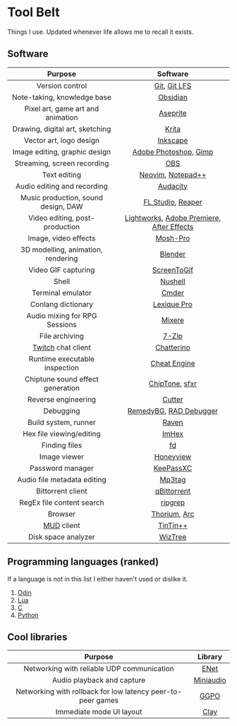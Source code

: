 # Tool Belt

Things I use. Updated whenever life allows me to recall it exists.

## Software

| Purpose | Software |
| :-----: | :------: |
| Version control | [Git](https://git-scm.com), [Git LFS](https://git-lfs.com/) |
| Note-taking, knowledge base | [Obsidian](https://obsidian.md) |
| Pixel art, game art and animation | [Aseprite](https://www.aseprite.org) |
| Drawing, digital art, sketching | [Krita](https://krita.org/en/) |
| Vector art, logo design | [Inkscape](https://inkscape.org) |
| Image editing, graphic design | [Adobe Photoshop](https://www.adobe.com/products/photoshop.html), [Gimp](https://www.gimp.org/) |
| Streaming, screen recording | [OBS](https://obsproject.com) |
| Text editing | [Neovim](https://neovim.io), [Notepad++](https://notepad-plus-plus.org/) |
| Audio editing and recording | [Audacity](https://www.audacityteam.org) |
| Music production, sound design, DAW | [FL Studio](https://www.image-line.com/fl-studio/), [Reaper](https://www.reaper.fm/) |
| Video editing, post-production | [Lightworks](https://lwks.com/), [Adobe Premiere](https://www.adobe.com/products/premiere.html), [After Effects](https://www.adobe.com/products/aftereffects.html) |
| Image, video effects | [Mosh-Pro](https://moshpro.app/) |
| 3D modelling, animation, rendering | [Blender](https://www.blender.org) |
| Video GIF capturing | [ScreenToGif](https://github.com/NickeManarin/ScreenToGif/) |
| Shell | [Nushell](http://www.nushell.sh) |
| Terminal emulator | [Cmder](https://cmder.app/) |
| Conlang dictionary | [Lexique Pro](https://software.sil.org/lexiquepro/) |
| Audio mixing for RPG Sessions | [Mixere](https://mixere.sourceforge.net/) |
| File archiving | [7-Zip](https://www.7-zip.org/) |
| [Twitch](https://www.twitch.tv/) chat client | [Chatterino](https://chatterino.com/) |
| Runtime executable inspection | [Cheat Engine](https://www.cheatengine.org/) |
| Chiptune sound effect generation | [ChipTone](https://sfbgames.itch.io/chiptone), [sfxr](https://www.drpetter.se/) |
| Reverse engineering | [Cutter](https://cutter.re/) |
| Debugging | [RemedyBG](https://remedybg.handmade.network/), [RAD Debugger](https://github.com/EpicGamesExt/raddebugger) |
| Build system, runner | [Raven](https://github.com/volatusveritas/raven) |
| Hex file viewing/editing | [ImHex](https://github.com/WerWolv/ImHex) |
| Finding files | [fd](https://github.com/sharkdp/fd) |
| Image viewer | [Honeyview](https://en.bandisoft.com/honeyview/) |
| Password manager | [KeePassXC](https://keepassxc.org/) |
| Audio file metadata editing | [Mp3tag](https://www.mp3tag.de/en/) |
| Bittorrent client | [qBittorrent](https://www.qbittorrent.org/) |
| RegEx file content search | [ripgrep](https://github.com/BurntSushi/ripgrep) |
| Browser | [Thorium](https://thorium.rocks/), [Arc](https://arc.net/) |
| [MUD](https://en.wikipedia.org/wiki/Multi-user_dungeon) client | [TinTin++](https://tintin.mudhalla.net/) |
| Disk space analyzer | [WizTree](https://diskanalyzer.com/) |

## Programming languages (ranked)

If a language is not in this list I either haven't used or dislike it.

1. [Odin](https://odin-lang.org/)
2. [Lua](https://www.lua.org/)
3. [C](https://en.wikipedia.org/wiki/C_(programming_language))
4. [Python](https://www.python.org/)

## Cool libraries

| Purpose | Library |
| :-----: | :-----: |
| Networking with reliable UDP communication | [ENet](http://enet.bespin.org/index.html) |
| Audio playback and capture | [Miniaudio](https://miniaud.io/index.html) |
| Networking with rollback for low latency peer-to-peer games | [GGPO](https://www.ggpo.net/) |
| Immediate mode UI layout | [Clay](https://www.nicbarker.com/clay) |
